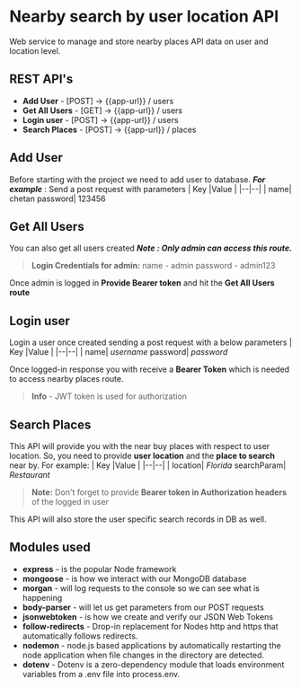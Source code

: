 # Nearby search by user location API

Web service to manage and store nearby places API data on user and location level.


## REST API's

 - **Add User** - [POST] -> {{app-url}} / users
 - **Get All Users** - [GET] -> {{app-url}} / users
 - **Login user** - [POST] -> {{app-url}} / users
 - **Search Places** - [POST] -> {{app-url}} / places

## Add User

Before starting with the project we need to add user to database.
***For example*** : Send a post request with parameters
| Key |Value  |
|--|--|
|  name| chetan
password| 123456


## Get All Users
You can also get all users created
****Note* : Only admin can access this route.***

> **Login Credentials for admin:**
> name - admin
> password - admin123

Once admin is logged in **Provide Bearer token** and hit the **Get All Users route**

## Login user

Login a user once created sending a post request with a below parameters
| Key |Value  |
|--|--|
|  name| *username*
password| *password*

Once logged-in response you with receive a **Bearer Token** which is needed to access nearby places route.

> **Info** - JWT token is used for authorization

## Search Places

This API will provide you with the near buy places with respect to user location. So, you need to provide **user location** and the **place to search** near by.
For example:
| Key |Value  |
|--|--|
|  location| *Florida*
searchParam| *Restaurant*

> **Note:** Don't forget to provide **Bearer token in Authorization headers** of the logged in user

This API will also store the user specific search records in DB as well.

## Modules used
- **express** -  is the popular Node framework
- **mongoose** - is how we interact with our MongoDB database
- **morgan** - will log requests to the console so we can see what is happening
- **body-parser** - will let us get parameters from our POST requests
- **jsonwebtoken** - is how we create and verify our JSON Web Tokens
- **follow-redirects** - Drop-in replacement for Nodes http and https that automatically follows redirects.
- **nodemon** - node.js based applications by automatically restarting the node application when file changes in the directory are detected.
- **dotenv** - Dotenv is a zero-dependency module that loads environment variables from a .env file into process.env.
